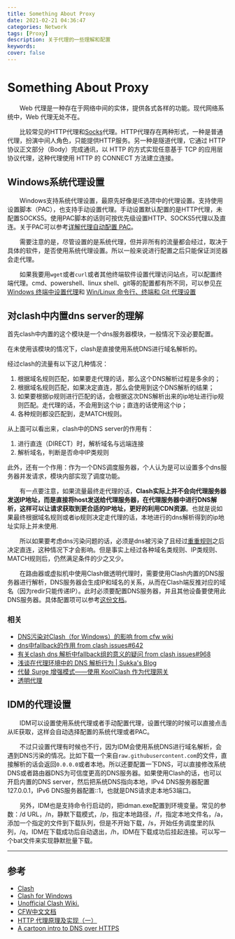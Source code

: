 ```yaml
---
title: Something About Proxy
date: 2021-02-21 04:36:47
categories: Network
tags: [Proxy]
description: 关于代理的一些理解和配置
keywords: 
cover: false
---
```

# Something About Proxy

&emsp;&emsp;Web 代理是一种存在于网络中间的实体，提供各式各样的功能。现代网络系统中，Web 代理无处不在。

&emsp;&emsp;比较常见的HTTP代理和[Socks](https://zh.wikipedia.org/wiki/SOCKS)代理。HTTP代理存在两种形式，一种是普通代理，扮演中间人角色，只能提供HTTP服务。另一种是隧道代理，它通过 HTTP 协议正文部分（Body）完成通讯，以 HTTP 的方式实现任意基于 TCP 的应用层协议代理，这种代理使用 HTTP 的 CONNECT 方法建立连接。

## Windows系统代理设置

&emsp;&emsp;Windows支持系统代理设置，最原先好像是IE选项中的代理设置。支持使用设置脚本（PAC），也支持手动设置代理。手动设置默认配置的是HTTP代理，未配置SOCKS5。使用PAC脚本的话则可按优先级设置HTTP、SOCKS5代理以及直连。关于PAC可以参考[详解代理自动配置 PAC](https://www.barretlee.com/blog/2016/08/25/pac-file/)。

&emsp;&emsp;需要注意的是，尽管设置的是系统代理，但并非所有的流量都会经过，取决于具体的软件，是否使用系统代理设置。所以一般来说进行配置之后只能保证浏览器会走代理。

&emsp;&emsp;如果我要用`wget`或者`curl`或者其他终端软件设置代理访问站点，可以配置终端代理。cmd、powershell、linux shell、git等的配置都有所不同，可以参见[在 Windows 终端中设置代理](https://www.yixuju.cn/other/talking-about-proxy/)和
[Win/Linux 命令行、终端和 Git 代理设置](https://g2ex.top/2017/10/22/windows-linux-git-proxy-cmd/)
## 对clash中内置dns server的理解

首先clash中内置的这个模块是一个dns服务器模块，一般情况下没必要配置。

在未使用该模块的情况下，clash是直接使用系统DNS进行域名解析的。

经过clash的流量有以下这几种情况：

1. 根据域名规则匹配，如果要走代理的话，那么这个DNS解析过程是多余的；
2. 根据域名规则匹配，如果决定直连，那么会使用到这个DNS解析的结果；
3. 如果要根据ip规则进行匹配的话，会根据这次DNS解析出来的ip地址进行ip规则匹配。走代理的话，不会用到这个ip；直连的话使用这个ip；
4. 各种规则都没匹配到，走MATCH规则。

从上面可以看出来，clash中的DNS server的作用有：

1. 进行直连（DIRECT）时，解析域名与远端连接
2. 解析域名，判断是否命中IP类规则

此外，还有一个作用：作为一个DNS调度服务器，个人认为是可以设置多个dns服务器并发请求，模块内部实现了调度功能。

&emsp;&emsp;有一点要注意，如果流量最终走代理的话，**Clash实际上并不会向代理服务器发送IP地址，而是直接将host发送给代理服务器，在代理服务器中进行DNS解析，这样可以让请求获取到更合适的IP地址，更好的利用CDN资源**。也就是说如果最终根据域名规则或者ip规则决定走代理的话，本地进行的dns解析得到的ip地址实际上并未使用.

&emsp;&emsp;所以如果要考虑dns污染问题的话，必须是dns被污染了且经过[重重规则](https://github.com/Dreamacro/clash/wiki/configuration#rules)之后决定直连，这种情况下才会影响。但是事实上经过各种域名类规则、IP类规则、MATCH规则后，仍然满足条件的少之又少。

&emsp;&emsp;在路由器或虚拟机中使用Clash做透明代理时，需要使用Clash内置的DNS服务器进行解析，DNS服务器会生成IP和域名的关系，从而在Clash端反推对应的域名（因为redir只能传递IP）。此时必须要配置DNS服务器，并且其他设备要使用此DNS服务器。具体配置项可以参考[这份文档](https://lancellc.gitbook.io/clash/clash-config-file/dns)。


### 相关

- [DNS污染对Clash（for Windows）的影响 from cfw wiki](https://github.com/Fndroid/clash_for_windows_pkg/wiki/DNS%E6%B1%A1%E6%9F%93%E5%AF%B9Clash%EF%BC%88for-Windows%EF%BC%89%E7%9A%84%E5%BD%B1%E5%93%8D)
- [dns中fallback的作用 from clash issues#642](https://github.com/Dreamacro/clash/issues/642)
- [有关clash dns 解析中fallback组的意义的疑问 from clash issues#968](https://github.com/Dreamacro/clash/issues/968)
- [浅谈在代理环境中的 DNS 解析行为 | Sukka's Blog](https://blog.skk.moe/post/what-happend-to-dns-in-proxy/)
- [代替 Surge 增强模式——使用 KoolClash 作为代理网关](https://blog.skk.moe/post/alternate-surge-koolclash-as-gateway/)
- [透明代理](https://legacy.lightquantum.me/posts/transparent-proxy/)


## IDM的代理设置

&emsp;&emsp;IDM可以设置使用系统代理或者手动配置代理，设置代理的时候可以直接点击从IE获取，这样会自动选择配置的系统代理或者PAC。

&emsp;&emsp;不过只设置代理有时候也不行，因为IDM会使用系统DNS进行域名解析，会遇到DNS污染的情况。比如下载一个来自`raw.githubusercontent.com`的文件，直接解析的话会返回`0.0.0.0`或者本地。所以还要配置一下DNS，可以直接修改系统DNS或者路由器DNS为可信度更高的DNS服务器。如果使用Clash的话，也可以开启内置的DNS server，然后把系统DNS指向本地，IPv4 DNS服务器配置127.0.0.1，IPv6 DNS服务器配置::1，也就是DNS请求走本地53端口。

&emsp;&emsp;另外，IDM也是支持命令行启动的，把idman.exe配置到环境变量。常见的参数：/d URL，/n，静默下载模式，/p，指定本地路径，/f，指定本地文件名，/a，添加一个指定的文件到下载队列，但是不开始下载，/s，开始任务调度里的队列，/q，IDM在下载成功后自动退出，/h，IDM在下载成功后挂起连接。可以写一个bat文件来实现静默批量下载。

----------



## 参考

- [Clash](https://github.com/Dreamacro/clash)
- [Clash for Windows](https://github.com/Fndroid/clash_for_windows_pkg)
- [Unofficial Clash Wiki.](https://lancellc.gitbook.io/clash/)
- [CFW中文文档](https://docs.cfw.lbyczf.com/)
- [HTTP 代理原理及实现（一）](https://imququ.com/post/web-proxy.html)
- [A cartoon intro to DNS over HTTPS](https://hacks.mozilla.org/2018/05/a-cartoon-intro-to-dns-over-https/)

